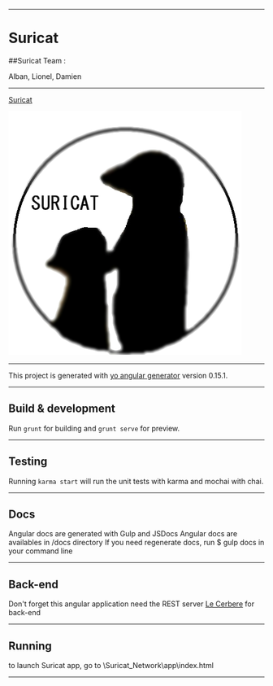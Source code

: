 -------------------------------------
# Suricat

##Suricat Team :

Alban, Lionel, Damien

--------------------------------------

[Suricat](https://github.com/AlbLioDam)

![Suricat](https://github.com/AlbLioDam/Suricat_Network/blob/master/app/images/MeerkatsEstampe.png)

-------------------------------------
This project is generated with [yo angular generator](https://github.com/yeoman/generator-angular)
version 0.15.1.

-------------------------------------
## Build & development

Run `grunt` for building and `grunt serve` for preview.

-------------------------------------
## Testing

Running `karma start` will run the unit tests with karma and mochai with chai.

-------------------------------------
## Docs

Angular docs are generated with Gulp and JSDocs
Angular docs are availables in  /docs directory
If you need regenerate docs, run $ gulp docs in your command line

-------------------------------------
## Back-end

Don't forget this angular application need the REST server [Le Cerbere](https://github.com/AlbLioDam/Serveur_Rest)
for back-end

-------------------------------------
## Running

to launch Suricat app, go to \Suricat_Network\app\index.html

-------------------------------------


